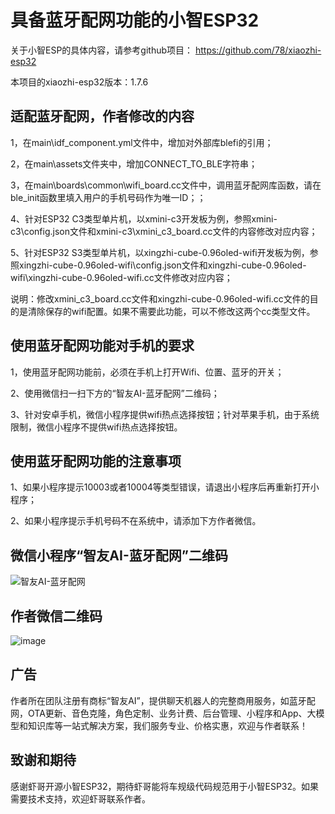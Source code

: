 # 具备蓝牙配网功能的小智ESP32

关于小智ESP的具体内容，请参考github项目： https://github.com/78/xiaozhi-esp32

本项目的xiaozhi-esp32版本：1.7.6

## 适配蓝牙配网，作者修改的内容
1，在main\idf_component.yml文件中，增加对外部库blefi的引用；
 
2，在main\assets文件夹中，增加CONNECT_TO_BLE字符串；

3，在main\boards\common\wifi_board.cc文件中，调用蓝牙配网库函数，请在ble_init函数里填入用户的手机号码作为唯一ID；；

4、针对ESP32 C3类型单片机，以xmini-c3开发板为例，参照xmini-c3\config.json文件和xmini-c3\xmini_c3_board.cc文件的内容修改对应内容；

5、针对ESP32 S3类型单片机，以xingzhi-cube-0.96oled-wifi开发板为例，参照xingzhi-cube-0.96oled-wifi\config.json文件和xingzhi-cube-0.96oled-wifi\xingzhi-cube-0.96oled-wifi.cc文件修改对应内容；

说明：修改xmini_c3_board.cc文件和xingzhi-cube-0.96oled-wifi.cc文件的目的是清除保存的wifi配置。如果不需要此功能，可以不修改这两个cc类型文件。

## 使用蓝牙配网功能对手机的要求
1，使用蓝牙配网功能前，必须在手机上打开Wifi、位置、蓝牙的开关；

2、使用微信扫一扫下方的“智友AI-蓝牙配网”二维码；

3、针对安卓手机，微信小程序提供wifi热点选择按钮；针对苹果手机，由于系统限制，微信小程序不提供wifi热点选择按钮。

## 使用蓝牙配网功能的注意事项
1、如果小程序提示10003或者10004等类型错误，请退出小程序后再重新打开小程序；

2、如果小程序提示手机号码不在系统中，请添加下方作者微信。

## 微信小程序“智友AI-蓝牙配网”二维码
![智友AI-蓝牙配网](https://github.com/user-attachments/assets/2b75eb2a-f6f7-4c23-8ecb-2f1bb6180638)

## 作者微信二维码
![image](https://github.com/user-attachments/assets/7316fdda-95d7-4268-b3f2-8287df66d562)

## 广告
作者所在团队注册有商标“智友AI”，提供聊天机器人的完整商用服务，如蓝牙配网，OTA更新、音色克隆，角色定制、业务计费、后台管理、小程序和App、大模型和知识库等一站式解决方案，我们服务专业、价格实惠，欢迎与作者联系！

## 致谢和期待
感谢虾哥开源小智ESP32，期待虾哥能将车规级代码规范用于小智ESP32。如果需要技术支持，欢迎虾哥联系作者。
